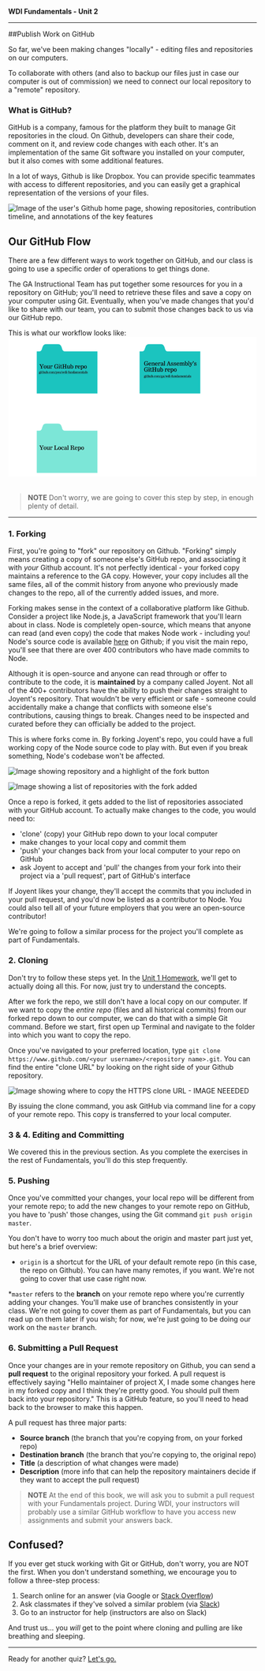 **WDI Fundamentals - Unit 2**

---

##Publish Work on GitHub

So far, we've been making changes "locally" - editing files and repositories on our computers.

To collaborate with others (and also to backup our files just in case our computer is out of commission) we need to connect our local repository to a "remote" repository.

### What is GitHub?

GitHub is a company, famous for the platform they built to manage Git repositories in the cloud. On Github, developers can share their code, comment on it, and review code changes with each other. It's an implementation of the same Git software you installed on your computer, but it also comes with some additional features.

In a lot of ways, Github is like Dropbox. You can provide specific teammates with access to different repositories, and you can easily get a graphical representation of the versions of your files.

![Image of the user's Github home page, showing repositories, contribution timeline, and annotations of the key features]()

## Our GitHub Flow

There are a few different ways to work together on GitHub, and our class is going to use a specific order of operations to get things done.

The GA Instructional Team has put together some resources for you in a repository on GitHub; you'll need to retrieve these files and save a copy on your computer using Git. Eventually, when you've made changes that you'd like to share with our team, you can to submit those changes back to us via our GitHub repo.

This is what our workflow looks like:
![GitHub Workflow](../assets/chapter2/github_workflow.gif)
<br><br>


>**NOTE** Don't worry, we are going to cover this step by step, in enough plenty of detail.

---

### 1. Forking

First, you're going to "fork" our repository on Github. "Forking" simply means creating a copy of someone else's GitHub repo, and associating it with *your* Github account. It's not perfectly identical - your forked copy maintains a reference to the GA copy. However, your copy includes all the same files, all of the commit history from anyone who previously made changes to the repo, all of the currently added issues, and more.

Forking makes sense in the context of a collaborative platform like Github. Consider a project like Node.js, a JavaScript framework that you'll learn about in class. Node is completely open-source, which means that anyone can read (and even copy) the code that makes Node work - including you! Node's source code is available [here](https://github.com/joyent/node) on Github; if you visit the main repo, you'll see that there are over 400 contributors who have made commits to Node.

Although it is open-source and anyone can read through or offer to contribute to the code, it is **maintained** by a company called Joyent. Not all of the 400+ contributors have the ability to push their changes straight to Joyent's repository. That wouldn't be very efficient or safe - someone could accidentally make a change that conflicts with someone else's contributions, causing things to break. Changes need to be inspected and curated before they can officially be added to the project.

This is where forks come in. By forking Joyent's repo, you could have a full working copy of the Node source code to play with. But even if you break something, Node's codebase won't be affected.

![Image showing repository and a highlight of the fork button]()

![Image showing a list of repositories with the fork added]()


Once a repo is forked, it gets added to the list of repositories associated with your GitHub account. To actually make changes to the code, you would need to:

- 'clone' (copy) your GitHub repo down to your local computer
- make changes to your local copy and commit them
- 'push' your changes back from your local computer to your repo on GitHub
- ask Joyent to accept and 'pull' the changes from your fork into their project via a 'pull request', part of GitHub's interface

If Joyent likes your change, they'll accept the commits that you included in your pull request, and you'd now be listed as a contributor to Node. You could also tell all of your future employers that you were an open-source contributor!

We're going to follow a similar process for the project you'll complete as part of Fundamentals.

### 2. Cloning

Don't try to follow these steps yet. In the [Unit 1 Homework](09_assessment.md), we'll get to actually doing all this. For now, just try to understand the concepts.

After we fork the repo, we still don't have a local copy on our computer. If we want to copy the *entire repo* (files and all historical commits) from our forked repo down to our computer, we can do that with a simple Git command. Before we start, first open up Terminal and navigate to the folder into which you want to copy the repo.

Once you've navigated to your preferred location, type `git clone https://www.github.com/<your username>/<repository name>.git`. You can find the entire "clone URL" by looking on the right side of your Github repository.

![Image showing where to copy the HTTPS clone URL - IMAGE NEEEDED]()

By issuing the clone command, you ask GitHub via command line for a copy of your remote repo. This copy is transferred to your local computer.

### 3 & 4. Editing and Committing

We covered this in the previous section. As you complete the exercises in the rest of Fundamentals, you'll do this step frequently.

### 5. Pushing

Once you've committed your changes, your local repo will be different from your remote repo; to add the new changes to your remote repo on GitHub, you have to 'push' those changes, using the Git command `git push origin master`.

You don't have to worry too much about the origin and master part just yet, but here's a brief overview:
* `origin` is a shortcut for the URL of your default remote repo (in this case, the repo on Github). You can have many remotes, if you want. We're not going to cover that use case right now.

*`master` refers to the **branch** on your remote repo where you're currently adding your changes. You'll make use of branches consistently in your class. We're not going to cover them as part of Fundamentals, but you can read up on them later if you wish; for now, we're just going to be doing our work on the `master` branch.

### 6. Submitting a Pull Request

Once your changes are in your remote repository on Github, you can send a **pull request** to the original repository your forked. A pull request is effectively saying "Hello maintainer of project X, I made some changes here in my forked copy and I think they're pretty good. You should pull them back into your repository."  This is a GitHub feature, so you'll need to head back to the browser to make this happen.

A pull request has three major parts:
- **Source branch** (the branch that you're copying from, on your forked repo)
- **Destination branch** (the branch that you're copying to, the original repo)
- **Title** (a description of what changes were made)
- **Description** (more info that can help the repository maintainers decide if they want to accept the pull request)

> **NOTE** At the end of this book, we will ask you to submit a pull request with your Fundamentals project. During WDI, your instructors will probably use a similar GitHub workflow to have you access new assignments and submit your answers back.

## Confused?

If you ever get stuck working with Git or GitHub, don't worry, you are NOT the first. When you don't understand something, we encourage you to follow a three-step process:

1. Search online for an answer (via Google or [Stack Overflow](www.stackoverflow.com))
2. Ask classmates if they've solved a similar problem (via [Slack](ga-students.slack.com/wdi-fundamentals))
3. Go to an instructor for help (instructors are also on Slack)

And trust us... you *will* get to the point where cloning and pulling are like breathing and sleeping.

---
Ready for another quiz? [Let's go.](06_quiz.md)
